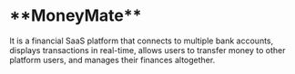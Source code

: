 <h1>**MoneyMate**</h1>

It is a financial SaaS platform that connects to multiple bank accounts, displays transactions in real-time, allows users to transfer money to other platform users, and manages their finances altogether.
